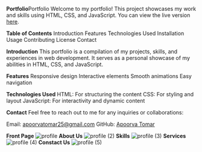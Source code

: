 **Portfolio**<span style="font-size:1em;">Portfolio</span>
Welcome to my portfolio! This project showcases my work and skills using HTML, CSS, and JavaScript. You can view the live version [here](https://apoorvatomar.github.io/Portfolio/).

**Table of Contents**
Introduction
Features
Technologies Used
Installation
Usage
Contributing
License
Contact

**Introduction**
This portfolio is a compilation of my projects, skills, and experiences in web development. It serves as a personal showcase of my abilities in HTML, CSS, and JavaScript.

**Features**
Responsive design
Interactive elements
Smooth animations
Easy navigation

**Technologies Used**
HTML: For structuring the content
CSS: For styling and layout
JavaScript: For interactivity and dynamic content

**Contact**
Feel free to reach out to me for any inquiries or collaborations:

Email: apoorvatomar25@gmail.com
GitHub: [Apoorva Tomar](https://github.com/apoorvatomar)

**Front Page**
![profile](https://github.com/apoorvatomar/Portfolio/assets/106930291/224e0ad9-6e0b-4f7d-9973-52a8e92bd5fd)
**About Us**
![profile (2)](https://github.com/apoorvatomar/Portfolio/assets/106930291/a71bb098-9c9a-45d3-9af3-53546fced5f8)
**Skills**
![profile (3)](https://github.com/apoorvatomar/Portfolio/assets/106930291/66ed8966-d190-4434-b30e-dd9359882159)
**Services**
![profile (4)](https://github.com/apoorvatomar/Portfolio/assets/106930291/b50592d8-6b00-4a92-ab00-b9ed19d29c5d)
**Constact Us**
![profile (5)](https://github.com/apoorvatomar/Portfolio/assets/106930291/35e873aa-281c-4caa-9fb4-bfcae9377b68)

